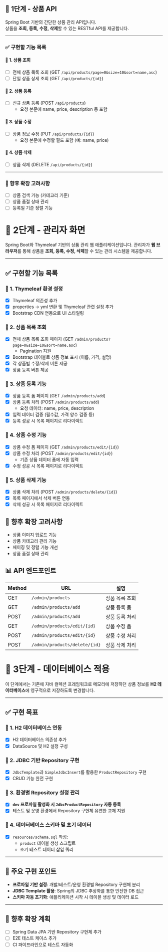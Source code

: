 ## 🛒 1단계 - 상품 API

Spring Boot 기반의 간단한 상품 관리 API입니다.  
상품을 **조회, 등록, 수정, 삭제**할 수 있는 RESTful API를 제공합니다.

---

### ✅ 구현할 기능 목록

#### 📌 1. 상품 조회
- [ ] 전체 상품 목록 조회 (GET `/api/products/page=0&size=10&sort=name,asc`)
- [ ] 단일 상품 상세 조회 (GET `/api/products/{id}`)

#### 📌 2. 상품 등록
- [ ] 신규 상품 등록 (POST `/api/products`)
    - 요청 본문에 name, price, description 등 포함

#### 📌 3. 상품 수정
- [ ] 상품 정보 수정 (PUT `/api/products/{id}`)
    - 요청 본문에 수정할 필드 포함 (예: name, price)

#### 📌 4. 상품 삭제
- [ ] 상품 삭제 (DELETE `/api/products/{id}`)

---

### 🧱 향후 확장 고려사항
- [ ] 상품 검색 기능 (카테고리 기준)
- [ ] 상품 품절 상태 관리
- [ ] 등록일 기준 정렬 기능

# 🛒 2단계 - 관리자 화면
Spring Boot와 Thymeleaf 기반의 상품 관리 웹 애플리케이션입니다. 관리자가 **웹 브라우저**를 통해 상품을 **조회, 등록, 수정, 삭제**할 수 있는 관리 시스템을 제공합니다.

---

## ✅ 구현할 기능 목록

### 📌 1. Thymeleaf 환경 설정
* [x] Thymeleaf 의존성 추가
* [x] properties → yml 변환 및 Thymeleaf 관련 설정 추가
* [x] Bootstrap CDN 연동으로 UI 스타일링

### 📌 2. 상품 목록 조회
* [x] 전체 상품 목록 조회 페이지 (GET `/admin/products?page=0&size=10&sort=name,asc`)
  - Pagination 지원
* [x] Bootstrap 테이블로 상품 정보 표시 (이름, 가격, 설명)
* [x] 각 상품별 수정/삭제 버튼 제공
* [x] 상품 등록 버튼 제공

### 📌 3. 상품 등록 기능
* [x] 상품 등록 폼 페이지 (GET `/admin/products/add`)
* [x] 상품 등록 처리 (POST `/admin/products/add`)
  * 요청 데이터: name, price, description
* [x] 입력 데이터 검증 (필수값, 가격 양수 검증 등)
* [x] 등록 성공 시 목록 페이지로 리다이렉트

### 📌 4. 상품 수정 기능
* [x] 상품 수정 폼 페이지 (GET `/admin/products/edit/{id}`)
* [x] 상품 수정 처리 (POST `/admin/products/edit/{id}`)
  * 기존 상품 데이터 폼에 자동 입력
* [x] 수정 성공 시 목록 페이지로 리다이렉트

### 📌 5. 상품 삭제 기능
* [x] 상품 삭제 처리 (POST `/admin/products/delete/{id}`)
* [x] 목록 페이지에서 삭제 버튼 연동
* [x] 삭제 성공 시 목록 페이지로 리다이렉트

## 🧱 향후 확장 고려사항
* 상품 이미지 업로드 기능
* 상품 카테고리 관리 기능
* 페이징 및 정렬 기능 개선
* 상품 품절 상태 관리

## 📊 API 엔드포인트
| Method | URL | 설명 |
|--------|-----|------|
| GET | `/admin/products` | 상품 목록 조회 |
| GET | `/admin/products/add` | 상품 등록 폼 |
| POST | `/admin/products/add` | 상품 등록 처리 |
| GET | `/admin/products/edit/{id}` | 상품 수정 폼 |
| POST | `/admin/products/edit/{id}` | 상품 수정 처리 |
| POST | `/admin/products/delete/{id}` | 상품 삭제 처리 |

# 🧱 3단계 - 데이터베이스 적용

이 단계에서는 기존에 자바 컬렉션 프레임워크로 메모리에 저장하던 상품 정보를 **H2 데이터베이스**에 영구적으로 저장하도록 변경합니다.

---

## ✅ 구현 목표

### 📌 1. H2 데이터베이스 연동
- [x] H2 데이터베이스 의존성 추가
- [x] DataSource 및 H2 설정 구성

### 📌 2. JDBC 기반 Repository 구현
- [x] `JdbcTemplate`과 `SimpleJdbcInsert`를 활용한 `ProductRepository` 구현
- [x] CRUD 기능 완전 구현

### 📌 3. 환경별 Repository 설정 관리
- [x] **`dev` 프로파일 활성화 시 `JdbcProductRepository` 자동 등록**
- [x] 테스트 및 운영 환경에서 Repository 구현체 유연한 교체 지원

### 📌 4. 데이터베이스 스키마 및 초기 데이터
- [x] `resources/schema.sql` 작성:
  - `product` 테이블 생성 스크립트
  - 초기 테스트 데이터 삽입 쿼리

---

## 🔧 주요 구현 포인트

- **프로파일 기반 설정**: 개발/테스트/운영 환경별 Repository 구현체 분리
- **JDBC Template 활용**: Spring의 JDBC 추상화를 통한 안전한 DB 접근
- **스키마 자동 초기화**: 애플리케이션 시작 시 테이블 생성 및 데이터 로드

---

## 🚀 향후 확장 계획
- [ ] Spring Data JPA 기반 Repository 구현체 추가
- [ ] E2E 테스트 케이스 추가
- [ ] CI 파이프라인으로 테스트 자동화
